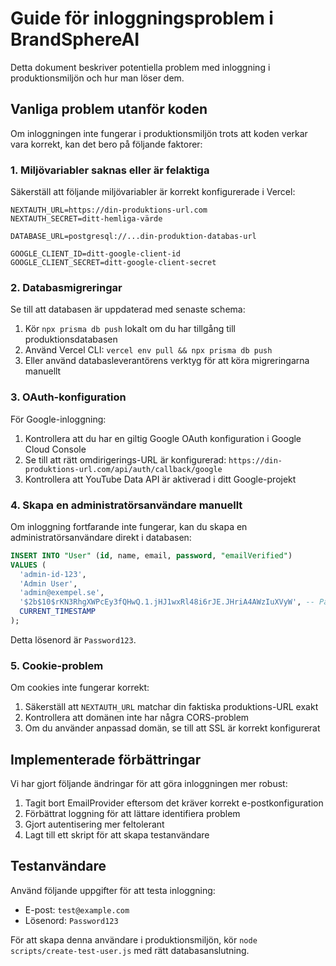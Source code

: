 # Guide för inloggningsproblem i BrandSphereAI

Detta dokument beskriver potentiella problem med inloggning i produktionsmiljön och hur man löser dem.

## Vanliga problem utanför koden

Om inloggningen inte fungerar i produktionsmiljön trots att koden verkar vara korrekt, kan det bero på följande faktorer:

### 1. Miljövariabler saknas eller är felaktiga

Säkerställ att följande miljövariabler är korrekt konfigurerade i Vercel:

```
NEXTAUTH_URL=https://din-produktions-url.com
NEXTAUTH_SECRET=ditt-hemliga-värde

DATABASE_URL=postgresql://...din-produktion-databas-url

GOOGLE_CLIENT_ID=ditt-google-client-id
GOOGLE_CLIENT_SECRET=ditt-google-client-secret
```

### 2. Databasmigreringar

Se till att databasen är uppdaterad med senaste schema:

1. Kör `npx prisma db push` lokalt om du har tillgång till produktionsdatabasen
2. Använd Vercel CLI: `vercel env pull && npx prisma db push`
3. Eller använd databasleverantörens verktyg för att köra migreringarna manuellt

### 3. OAuth-konfiguration

För Google-inloggning:
1. Kontrollera att du har en giltig Google OAuth konfiguration i Google Cloud Console
2. Se till att rätt omdirigerings-URL är konfigurerad: `https://din-produktions-url.com/api/auth/callback/google`
3. Kontrollera att YouTube Data API är aktiverad i ditt Google-projekt

### 4. Skapa en administratörsanvändare manuellt

Om inloggning fortfarande inte fungerar, kan du skapa en administratörsanvändare direkt i databasen:

```sql
INSERT INTO "User" (id, name, email, password, "emailVerified")
VALUES (
  'admin-id-123',
  'Admin User',
  'admin@exempel.se',
  '$2b$10$rKN3RhgXWPcEy3fQHwQ.1.jHJ1wxRl48i6rJE.JHriA4AWzIuXVyW', -- Password123
  CURRENT_TIMESTAMP
);
```

Detta lösenord är `Password123`.

### 5. Cookie-problem

Om cookies inte fungerar korrekt:
1. Säkerställ att `NEXTAUTH_URL` matchar din faktiska produktions-URL exakt
2. Kontrollera att domänen inte har några CORS-problem
3. Om du använder anpassad domän, se till att SSL är korrekt konfigurerat

## Implementerade förbättringar

Vi har gjort följande ändringar för att göra inloggningen mer robust:

1. Tagit bort EmailProvider eftersom det kräver korrekt e-postkonfiguration
2. Förbättrat loggning för att lättare identifiera problem
3. Gjort autentisering mer feltolerant
4. Lagt till ett skript för att skapa testanvändare

## Testanvändare

Använd följande uppgifter för att testa inloggning:

- E-post: `test@example.com`
- Lösenord: `Password123`

För att skapa denna användare i produktionsmiljön, kör `node scripts/create-test-user.js` med rätt databasanslutning. 